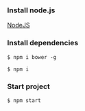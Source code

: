 ### Install node.js
[NodeJS](http://nodejs.org/)
### Install dependencies
`$ npm i bower -g`

`$ npm i`
### Start project
`$ npm start`